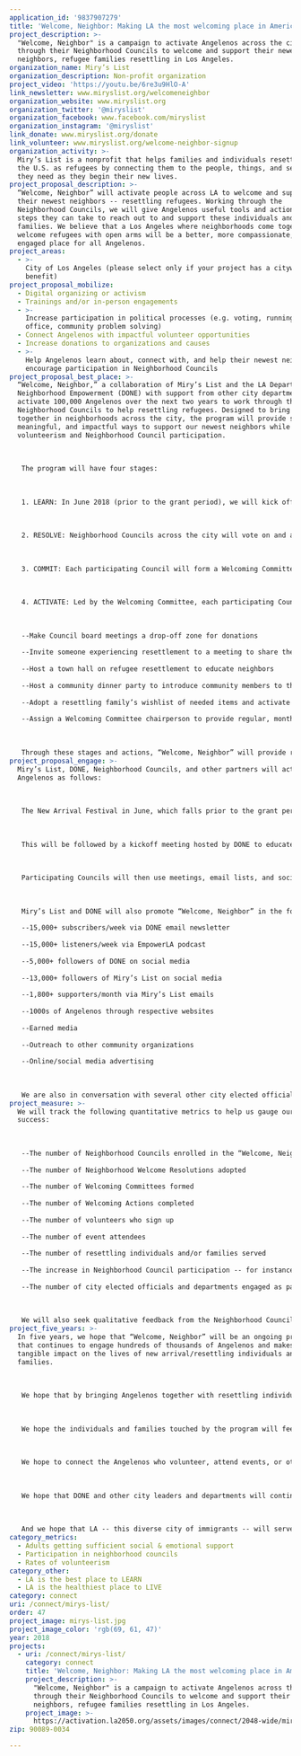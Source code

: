 ```yaml
---
application_id: '9837907279'
title: 'Welcome, Neighbor: Making LA the most welcoming place in America'
project_description: >-
  "Welcome, Neighbor" is a campaign to activate Angelenos across the city
  through their Neighborhood Councils to welcome and support their newest
  neighbors, refugee families resettling in Los Angeles.
organization_name: Miry’s List
organization_description: Non-profit organization
project_video: 'https://youtu.be/6re3u9HlO-A'
link_newsletter: www.miryslist.org/welcomeneighbor
organization_website: www.miryslist.org
organization_twitter: '@miryslist'
organization_facebook: www.facebook.com/miryslist
organization_instagram: '@miryslist'
link_donate: www.miryslist.org/donate
link_volunteer: www.miryslist.org/welcome-neighbor-signup
organization_activity: >-
  Miry’s List is a nonprofit that helps families and individuals resettling in
  the U.S. as refugees by connecting them to the people, things, and services
  they need as they begin their new lives.
project_proposal_description: >-
  “Welcome, Neighbor” will activate people across LA to welcome and support
  their newest neighbors -- resettling refugees. Working through the
  Neighborhood Councils, we will give Angelenos useful tools and actionable
  steps they can take to reach out to and support these individuals and
  families. We believe that a Los Angeles where neighborhoods come together to
  welcome refugees with open arms will be a better, more compassionate, and more
  engaged place for all Angelenos.
project_areas:
  - >-
    City of Los Angeles (please select only if your project has a citywide
    benefit)
project_proposal_mobilize:
  - Digital organizing or activism
  - Trainings and/or in-person engagements
  - >-
    Increase participation in political processes (e.g. voting, running for
    office, community problem solving)
  - Connect Angelenos with impactful volunteer opportunities
  - Increase donations to organizations and causes
  - >-
    Help Angelenos learn about, connect with, and help their newest neighbors;
    encourage participation in Neighborhood Councils
project_proposal_best_place: >-
  “Welcome, Neighbor,” a collaboration of Miry’s List and the LA Department of
  Neighborhood Empowerment (DONE) with support from other city departments, will
  activate 100,000 Angelenos over the next two years to work through their
  Neighborhood Councils to help resettling refugees. Designed to bring people
  together in neighborhoods across the city, the program will provide simple,
  meaningful, and impactful ways to support our newest neighbors while promoting
  volunteerism and Neighborhood Council participation. 
   
   
   
   The program will have four stages:
   
   
   
   1. LEARN: In June 2018 (prior to the grant period), we will kick off with a New Arrival Festival at Grand Park in Downtown LA cosponsored by Miry’s List, DONE, and other city departments and elected officials. This free, public event celebrating the city’s designation of June as New Arrival Month will feature educational panels, music, and food from around the world. Speakers will include representatives from the refugee community, experts, advocates, and city elected officials. 
   
   
   
   2. RESOLVE: Neighborhood Councils across the city will vote on and adopt the Neighborhood Welcoming Resolution written by Miry’s List founder Miry Whitehill and adopted by the Eagle Rock Neighborhood Council and the City of Los Angeles in 2017. You can read the resolution at www.miryslist.org/neighborhood-welcoming-resolution 
   
   
   
   3. COMMIT: Each participating Council will form a Welcoming Committee to foster refugee and immigrant inclusivity. The Welcoming Committee will oversee and lead the Welcoming Actions detailed below. 
   
   
   
   4. ACTIVATE: Led by the Welcoming Committee, each participating Council will take Welcoming Actions -- tangible steps, curated by Miry’s List, to support resettling individuals and families. Each council can choose actions that align with its goals and capabilities. In addition to supporting resettling refugees, these Welcome Actions will help increase participation in the Neighborhood Councils. The menu of possible Welcoming Actions includes:
   
   
   
   --Make Council board meetings a drop-off zone for donations 
   
   --Invite someone experiencing resettlement to a meeting to share their experiences
   
   --Host a town hall on refugee resettlement to educate neighbors 
   
   --Host a community dinner party to introduce community members to the incredible foods and cultures of our newest neighbors
   
   --Adopt a resettling family’s wishlist of needed items and activate neighbors to send them welcome gifts and notes 
   
   --Assign a Welcoming Committee chairperson to provide regular, monthly board meeting updates about immigrants and resettling neighbors in the community
   
   
   
   Through these stages and actions, “Welcome, Neighbor” will provide resettling individuals and families with social and emotional support, promote participation in Neighborhood Councils, and boost volunteerism. Ultimately, we believe that an LA where neighbors come together to welcome refugees will be a better, more compassionate, and more engaged city for all its residents.
project_proposal_engage: >-
  Miry’s List, DONE, Neighborhood Councils, and other partners will activate
  Angelenos as follows:
   
   
   
   The New Arrival Festival in June, which falls prior to the grant period, will enable us to introduce “Welcome, Neighbor,” sign up thousands of volunteers, and generate enthusiasm.
   
   
   
   This will be followed by a kickoff meeting hosted by DONE to educate Council board members about the program and invite them to participate. There are 96 Neighborhood Councils and 1,500+ board members: this group of leaders is the first that we must activate. Each Council represents an average of 38,0000 people, and about 25,000 voted in the latest Council elections.
   
   
   
   Participating Councils will then use meetings, email lists, and social media to recruit Angelenos to join Welcoming Committees and take part in Welcoming Actions. These actions are the primary form of activation and the heart of the program.
   
   
   
   Miry’s List and DONE will also promote “Welcome, Neighbor” in the following ways:
   
   --15,000+ subscribers/week via DONE email newsletter
   
   --15,000+ listeners/week via EmpowerLA podcast 
   
   --5,000+ followers of DONE on social media
   
   --13,000+ followers of Miry’s List on social media 
   
   --1,800+ supporters/month via Miry’s List emails
   
   --1000s of Angelenos through respective websites 
   
   --Earned media
   
   --Outreach to other community organizations
   
   --Online/social media advertising
   
   
   
   We are also in conversation with several other city elected officials and departments about how they can help us with the activation.
project_measure: >-
  We will track the following quantitative metrics to help us gauge our
  success: 
   
   
   
   --The number of Neighborhood Councils enrolled in the “Welcome, Neighbor” program
   
   --The number of Neighborhood Welcome Resolutions adopted
   
   --The number of Welcoming Committees formed 
   
   --The number of Welcoming Actions completed 
   
   --The number of volunteers who sign up
   
   --The number of event attendees
   
   --The number of resettling individuals and/or families served 
   
   --The increase in Neighborhood Council participation -- for instance, increased attendance at board meetings, increased voting in Council elections, and/or increase in social media followers
   
   --The number of city elected officials and departments engaged as partners
   
   
   
   We will also seek qualitative feedback from the Neighborhood Councils, the individuals and families served, the Department of Neighborhood Empowerment, and other partners.
project_five_years: >-
  In five years, we hope that “Welcome, Neighbor” will be an ongoing program
  that continues to engage hundreds of thousands of Angelenos and makes a
  tangible impact on the lives of new arrival/resettling individuals and
  families. 
   
   
   
   We hope that by bringing Angelenos together with resettling individuals and families, they can get to know one another, learn about each other’s experiences, and build mutual trust and respect. 
   
   
   
   We hope the individuals and families touched by the program will feel safe, secure, and welcome in their new neighborhoods and will have become part of the fabric of their communities -- including as active and engaged members of their Neighborhood Councils. 
   
   
   
   We hope to connect the Angelenos who volunteer, attend events, or otherwise participate with one another and with their Neighborhood Councils, and to foster broader and deeper participation in the Neighborhood Council system.
   
   
   
   We hope that DONE and other city leaders and departments will continue to lend us their support, and that this partnership will help inform them about the needs of resettling refugees and spark new ideas for serving this community. 
   
   
   
   And we hope that LA -- this diverse city of immigrants -- will serve as a model for other cities in our region, our state, and throughout the nation that want to stand up, in the best traditions of America, to welcome immigrants and refugees as valuable additions to their communities.
category_metrics:
  - Adults getting sufficient social & emotional support
  - Participation in neighborhood councils
  - Rates of volunteerism
category_other:
  - LA is the best place to LEARN
  - LA is the healthiest place to LIVE
category: connect
uri: /connect/mirys-list/
order: 47
project_image: mirys-list.jpg
project_image_color: 'rgb(69, 61, 47)'
year: 2018
projects:
  - uri: /connect/mirys-list/
    category: connect
    title: 'Welcome, Neighbor: Making LA the most welcoming place in America'
    project_description: >-
      "Welcome, Neighbor" is a campaign to activate Angelenos across the city
      through their Neighborhood Councils to welcome and support their newest
      neighbors, refugee families resettling in Los Angeles.
    project_image: >-
      https://activation.la2050.org/assets/images/connect/2048-wide/mirys-list.jpg
zip: 90089-0034

---
```

